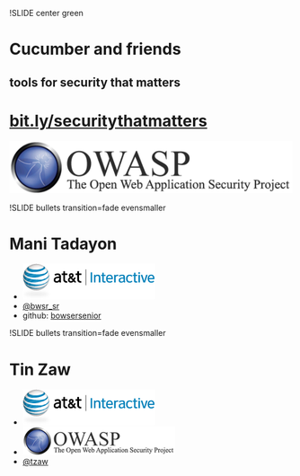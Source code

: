 !SLIDE center green

# Cucumber and friends
## tools for security that matters

# [bit.ly/securitythatmatters](http://bit.ly/securitythatmatters)
![owasp](owasp_logo.png)



!SLIDE bullets transition=fade evensmaller

# Mani Tadayon

* ![atti](atti_logo.png)
* [@bwsr_sr](http://twitter.com/bwsr_sr) 
* github: [bowsersenior](http://github.com/bowsersenior)



!SLIDE bullets transition=fade evensmaller

# Tin Zaw

* ![atti](atti_logo.png)
* ![owasp](owasp_logo_small.png)
* [@tzaw](http://twitter.com/tzaw)